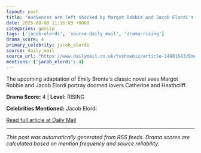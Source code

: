 ```yaml
---
layout: post
title: "Audiences are left shocked by Margot Robbie and Jacob Elordi's aggressively provocative Wuthering Heights movie with BDSM sex scene"
date: 2025-08-08 11:16:03 +0000
categories: gossip
tags: ['jacob-elordi', 'source-daily_mail', 'drama-rising']
drama_score: 4
primary_celebrity: jacob_elordi
source: daily_mail
source_url: "https://www.dailymail.co.uk/tvshowbiz/article-14981643/Emerald-Fennells-Wuthering-Heights-adaptation-aggressively-provacative-features-BDSM-inspired-sex-scene.html?ns_mchannel=rss&ito=1490&ns_campaign=1490"
mentions: {'jacob_elordi': 4}
---
```


The upcoming adaptation of Emily Bronte's classic novel sees Margot Robbie and Jacob Elordi portray doomed lovers Catherine and Heathcliff.

**Drama Score:** 4 | **Level:** RISING

**Celebrities Mentioned:** Jacob Elordi

[Read full article at Daily Mail](https://www.dailymail.co.uk/tvshowbiz/article-14981643/Emerald-Fennells-Wuthering-Heights-adaptation-aggressively-provacative-features-BDSM-inspired-sex-scene.html?ns_mchannel=rss&ito=1490&ns_campaign=1490)

---
*This post was automatically generated from RSS feeds. Drama scores are calculated based on mention frequency and source reliability.*
